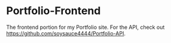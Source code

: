 # Portfolio-Frontend

The frontend portion for my Portfolio site. For the API, check out https://github.com/soysauce4444/Portfolio-API.
